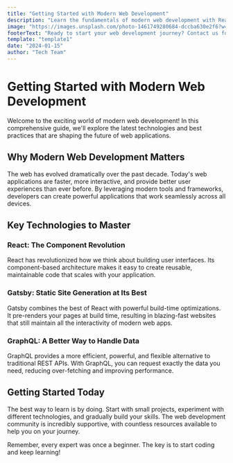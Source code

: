 ```yaml
---
title: "Getting Started with Modern Web Development"
description: "Learn the fundamentals of modern web development with React, Gatsby, and GraphQL"
image: "https://images.unsplash.com/photo-1461749280684-dccba630e2f6?w=1200&h=800&fit=crop"
footerText: "Ready to start your web development journey? Contact us for a free consultation!"
template: "template1"
date: "2024-01-15"
author: "Tech Team"
---
```


# Getting Started with Modern Web Development

Welcome to the exciting world of modern web development! In this comprehensive guide, we'll explore the latest technologies and best practices that are shaping the future of web applications.

## Why Modern Web Development Matters

The web has evolved dramatically over the past decade. Today's web applications are faster, more interactive, and provide better user experiences than ever before. By leveraging modern tools and frameworks, developers can create powerful applications that work seamlessly across all devices.

## Key Technologies to Master

### React: The Component Revolution

React has revolutionized how we think about building user interfaces. Its component-based architecture makes it easy to create reusable, maintainable code that scales with your application.

### Gatsby: Static Site Generation at Its Best

Gatsby combines the best of React with powerful build-time optimizations. It pre-renders your pages at build time, resulting in blazing-fast websites that still maintain all the interactivity of modern web apps.

### GraphQL: A Better Way to Handle Data

GraphQL provides a more efficient, powerful, and flexible alternative to traditional REST APIs. With GraphQL, you can request exactly the data you need, reducing over-fetching and improving performance.

## Getting Started Today

The best way to learn is by doing. Start with small projects, experiment with different technologies, and gradually build your skills. The web development community is incredibly supportive, with countless resources available to help you on your journey.

Remember, every expert was once a beginner. The key is to start coding and keep learning!